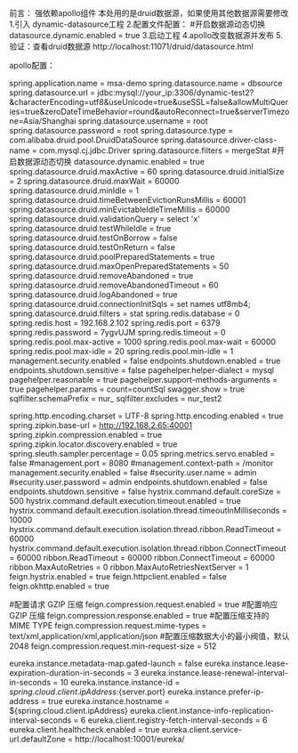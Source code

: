 前言：
强依赖apollo组件
本处用的是druid数据源，如果使用其他数据源需要修改
1.引入  dynamic-datasource工程
2.配置文件配置：
#开启数据源动态切换
datasource.dynamic.enabled = true
3.启动工程 
4.apollo改变数据源并发布
5.验证：查看druid数据源 
http://localhost:11071/druid/datasource.html

apollo配置：

spring.application.name = msa-demo
spring.datasource.name = dbsource
spring.datasource.url = jdbc:mysql://your_ip:3306/dynamic-test2?&characterEncoding=utf8&useUnicode=true&useSSL=false&allowMultiQueries=true&zeroDateTimeBehavior=round&autoReconnect=true&serverTimezone=Asia/Shanghai
spring.datasource.username = root
spring.datasource.password = root
spring.datasource.type = com.alibaba.druid.pool.DruidDataSource
spring.datasource.driver-class-name = com.mysql.cj.jdbc.Driver
spring.datasource.filters = mergeStat
#开启数据源动态切换
datasource.dynamic.enabled = true
spring.datasource.druid.maxActive = 60
spring.datasource.druid.initialSize = 2
spring.datasource.druid.maxWait = 60000
spring.datasource.druid.minIdle = 1
spring.datasource.druid.timeBetweenEvictionRunsMillis = 60001
spring.datasource.druid.minEvictableIdleTimeMillis = 60000
spring.datasource.druid.validationQuery = select 'x'
spring.datasource.druid.testWhileIdle = true
spring.datasource.druid.testOnBorrow = false
spring.datasource.druid.testOnReturn = false
spring.datasource.druid.poolPreparedStatements = true
spring.datasource.druid.maxOpenPreparedStatements = 50
spring.datasource.druid.removeAbandoned = true
spring.datasource.druid.removeAbandonedTimeout = 60
spring.datasource.druid.logAbandoned = true
spring.datasource.druid.connectionInitSqls = set names utf8mb4;
spring.datasource.druid.filters = stat
spring.redis.database = 0
spring.redis.host = 192.168.2.102
spring.redis.port = 6379
spring.redis.password = 7ygvUJM
spring.redis.timeout = 0
spring.redis.pool.max-active = 1000
spring.redis.pool.max-wait = 60000
spring.redis.pool.max-idle = 20
spring.redis.pool.min-idle = 1
management.security.enabled = false
endpoints.shutdown.enabled = true
endpoints.shutdown.sensitive = false
pagehelper.helper-dialect = mysql
pagehelper.reasonable = true
pagehelper.support-methods-arguments = true
pagehelper.params = count=countSql
swagger.show = true
sqlfilter.schemaPrefix = nur_
sqlfilter.excludes = nur_test2


spring.http.encoding.charset = UTF-8
spring.http.encoding.enabled = true
spring.zipkin.base-url = http://192.168.2.65:40001
spring.zipkin.compression.enabled = true
spring.zipkin.locator.discovery.enabled = true
spring.sleuth.sampler.percentage = 0.05
spring.metrics.servo.enabled = false
#management.port = 8080
#management.context-path = /monitor
management.security.enabled = false
#security.user.name = admin
#security.user.password = admin
endpoints.shutdown.enabled = false
endpoints.shutdown.sensitive = false
hystrix.command.default.coreSize = 500
hystrix.command.default.execution.timeout.enabled = true
hystrix.command.default.execution.isolation.thread.timeoutInMilliseconds = 10000
hystrix.command.default.execution.isolation.thread.ribbon.ReadTimeout = 60000
hystrix.command.default.execution.isolation.thread.ribbon.ConnectTimeout = 60000
ribbon.ReadTimeout = 60000
ribbon.ConnectTimeout = 60000
ribbon.MaxAutoRetries = 0
ribbon.MaxAutoRetriesNextServer = 1
feign.hystrix.enabled = true
feign.httpclient.enabled = false
feign.okhttp.enabled = true

#配置请求 GZIP 压缩
feign.compression.request.enabled = true
#配置响应 GZIP 压缩
feign.compression.response.enabled = true
#配置压缩支持的 MIME TYPE
feign.compression.request.mime-types = text/xml,application/xml,application/json
#配置压缩数据大小的最小阀值，默认 2048
feign.compression.request.min-request-size = 512


eureka.instance.metadata-map.gated-launch = false
eureka.instance.lease-expiration-duration-in-seconds = 3
eureka.instance.lease-renewal-interval-in-seconds = 10
eureka.instance.instance-id = ${spring.cloud.client.ipAddress}:${server.port}
eureka.instance.prefer-ip-address = true
eureka.instance.hostname = ${spring.cloud.client.ipAddress}
eureka.client.instance-info-replication-interval-seconds = 6
eureka.client.registry-fetch-interval-seconds = 6
eureka.client.healthcheck.enabled = true
eureka.client.service-url.defaultZone = http://localhost:10001/eureka/
